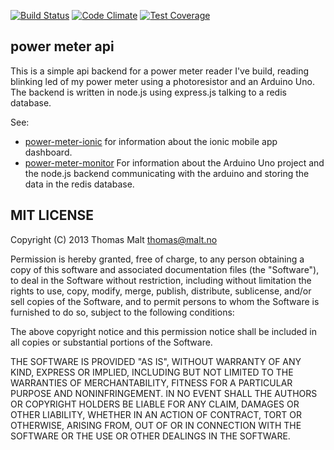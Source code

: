 [![Build Status](https://travis-ci.org/tfmalt/power-meter-api.svg?branch=master)](https://travis-ci.org/tfmalt/power-meter-api)
[![Code Climate](https://codeclimate.com/github/tfmalt/power-meter-api/badges/gpa.svg)](https://codeclimate.com/github/tfmalt/power-meter-api)
[![Test Coverage](https://codeclimate.com/github/tfmalt/power-meter-api/badges/coverage.svg)](https://codeclimate.com/github/tfmalt/power-meter-api)

## power meter api

This is a simple api backend for a power meter reader I've build, reading blinking led of my power meter using a photoresistor and an Arduino Uno. The backend is written in node.js using express.js talking to a redis database.

See:
* [power-meter-ionic](https://github.com/tfmalt/power-meter-ionic) for information about the ionic mobile app dashboard.
* [power-meter-monitor](https://github.com/tfmalt/power-meter-monitor) For information about the Arduino Uno project and the node.js backend communicating with the arduino and storing the data in the redis database.

## MIT LICENSE
 
Copyright (C) 2013 Thomas Malt <thomas@malt.no>

Permission is hereby granted, free of charge, to any person obtaining a copy
of this software and associated documentation files (the "Software"), to deal
in the Software without restriction, including without limitation the rights
to use, copy, modify, merge, publish, distribute, sublicense, and/or sell 
copies of the Software, and to permit persons to whom the Software is 
furnished to do so, subject to the following conditions:

The above copyright notice and this permission notice shall be included in 
all copies or substantial portions of the Software.

THE SOFTWARE IS PROVIDED "AS IS", WITHOUT WARRANTY OF ANY KIND, EXPRESS OR 
IMPLIED, INCLUDING BUT NOT LIMITED TO THE WARRANTIES OF MERCHANTABILITY, 
FITNESS FOR A PARTICULAR PURPOSE AND NONINFRINGEMENT. IN NO EVENT SHALL THE
AUTHORS OR COPYRIGHT HOLDERS BE LIABLE FOR ANY CLAIM, DAMAGES OR OTHER 
LIABILITY, WHETHER IN AN ACTION OF CONTRACT, TORT OR OTHERWISE, ARISING FROM,
OUT OF OR IN CONNECTION WITH THE SOFTWARE OR THE USE OR OTHER DEALINGS IN THE 
SOFTWARE. 
